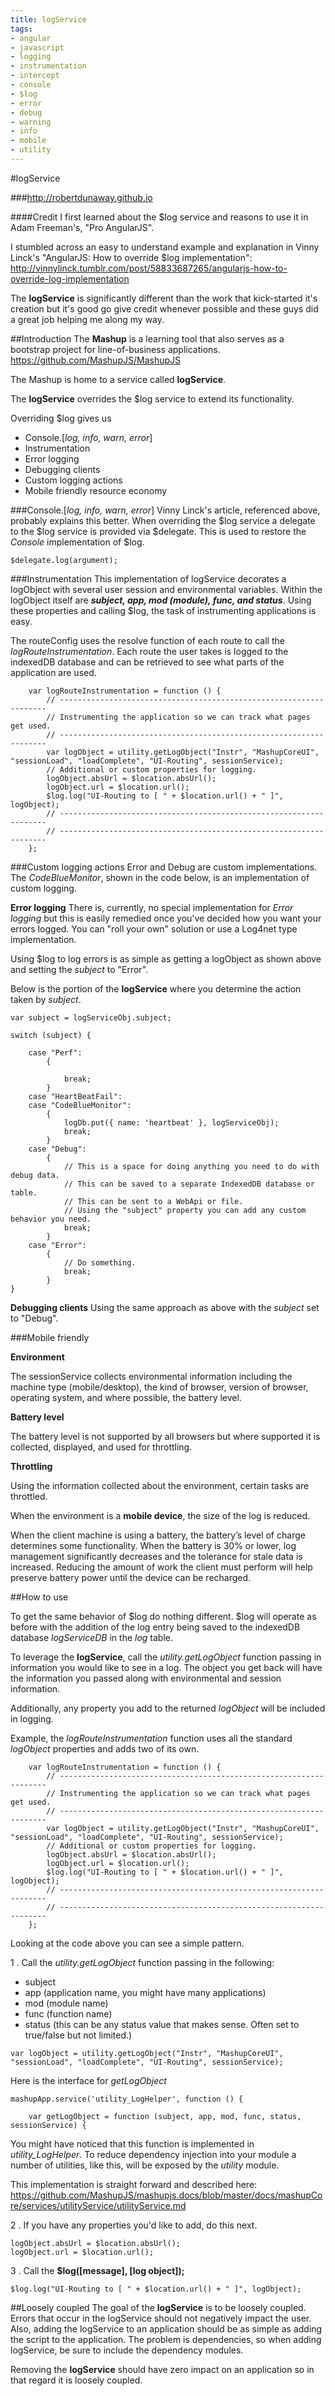 ```yaml
---
title: logService
tags: 
- angular
- javascript
- logging
- instrumentation
- intercept
- console
- $log
- error
- debug
- warning
- info
- mobile
- utility
---
```


#logService

###http://robertdunaway.github.io

####Credit
I first learned about the $log service and reasons to use it in Adam Freeman's, "Pro AngularJS".

I stumbled across an easy to understand example and explanation in Vinny Linck's "AngularJS: How to override $log implementation": http://vinnylinck.tumblr.com/post/58833687265/angularjs-how-to-override-log-implementation

The **logService** is significantly different than the work that kick-started it's creation but it's good go give credit whenever possible and these guys did a great job helping me along my way.

##Introduction
The **Mashup** is a learning tool that also serves as a bootstrap project for line-of-business applications.  https://github.com/MashupJS/MashupJS 

The Mashup is home to a service called **logService**.

The **logService** overrides the $log service to extend its functionality.

Overriding $log gives us

 - Console.[*log, info, warn, error*]
 - Instrumentation
 - Error logging
 - Debugging clients
 - Custom logging actions
 - Mobile friendly resource economy

###Console.[*log, info, warn, error*]
Vinny Linck's article, referenced above, probably explains this better.  When overriding the $log service a delegate to the $log service is provided via $delegate.  This is used to restore the *Console* implementation of $log.

```
$delegate.log(argument);
```

###Instrumentation
This implementation of logService decorates a logObject with several user session and environmental variables. Within the logObject itself are ***subject, app, mod (module), func, and status***. Using these properties and calling $log, the task of instrumenting applications is easy.

The routeConfig uses the resolve function of each route to call the *logRouteInstrumentation*. Each route the user takes is logged to the indexedDB database and can be retrieved to see what parts of the application are used.


```
    var logRouteInstrumentation = function () {
        // -------------------------------------------------------------------
        // Instrumenting the application so we can track what pages get used.
        // -------------------------------------------------------------------
        var logObject = utility.getLogObject("Instr", "MashupCoreUI", "sessionLoad", "loadComplete", "UI-Routing", sessionService);
        // Additional or custom properties for logging.
        logObject.absUrl = $location.absUrl();
        logObject.url = $location.url();
        $log.log("UI-Routing to [ " + $location.url() + " ]", logObject);
        // -------------------------------------------------------------------
        // -------------------------------------------------------------------
    };

```

###Custom logging actions
Error and Debug are custom implementations.  The *CodeBlueMonitor*, shown in the code below, is an implementation of custom logging.

**Error logging**
There is, currently, no special implementation for *Error logging* but this is easily remedied once you've decided how you want your errors logged.  You can "roll your own" solution or use a Log4net type implementation.

Using $log to log errors is as simple as getting a logObject as shown above and setting the *subject* to "Error".

Below is the portion of the **logService** where you determine the action taken by *subject*.
```
var subject = logServiceObj.subject;

switch (subject) {

    case "Perf":
        {

            break;
        }
    case "HeartBeatFail":
    case "CodeBlueMonitor":
        {
            logDb.put({ name: 'heartbeat' }, logServiceObj);
            break;
        }
    case "Debug":
        {
            // This is a space for doing anything you need to do with debug data.
            // This can be saved to a separate IndexedDB database or table.
            // This can be sent to a WebApi or file.
            // Using the "subject" property you can add any custom behavior you need.
            break;
        }
    case "Error":
        {
            // Do something.
            break;
        }
}
```

**Debugging clients**
Using the same approach as above with the *subject* set to "Debug".

###Mobile friendly

**Environment**

The sessionService collects environmental information including the machine type (mobile/desktop), the kind of browser, version of browser, operating system, and where possible, the battery level.

**Battery level**

The battery level is not supported by all browsers but where supported it is collected, displayed, and used for throttling.

**Throttling**

Using the information collected about the environment, certain tasks are throttled. 

When the environment is a **mobile device**, the size of the log is reduced. 

When the client machine is using a battery, the battery’s level of charge determines some functionality. When the battery is 30% or lower, log management significantly decreases and the tolerance for stale data is increased. Reducing the amount of work the client must perform will help preserve battery power until the device can be recharged.



##How to use

To get the same behavior of $log do nothing different.  $log will operate as before with the addition of the log entry being saved to the indexedDB database *logServiceDB* in the *log* table.

To leverage the **logService**, call the *utility.getLogObject* function passing in information you would like to see in a log. The object you get back will have the information you passed along with environmental and session information.

Additionally, any property you add to the returned *logObject* will be included in logging.

Example, the *logRouteInstrumentation* function uses all the standard *logObject* properties and adds two of its own.


```
    var logRouteInstrumentation = function () {
        // -------------------------------------------------------------------
        // Instrumenting the application so we can track what pages get used.
        // -------------------------------------------------------------------
        var logObject = utility.getLogObject("Instr", "MashupCoreUI", "sessionLoad", "loadComplete", "UI-Routing", sessionService);
        // Additional or custom properties for logging.
        logObject.absUrl = $location.absUrl();
        logObject.url = $location.url();
        $log.log("UI-Routing to [ " + $location.url() + " ]", logObject);
        // -------------------------------------------------------------------
        // -------------------------------------------------------------------
    };
```

Looking at the code above you can see a simple pattern.

1 . Call the *utility.getLogObject* function passing in the following:
- subject
- app (application name, you might have many applications)
- mod (module name)
- func (function name)
- status (this can be any status value that makes sense.  Often set to true/false but not limited.)
```
var logObject = utility.getLogObject("Instr", "MashupCoreUI", "sessionLoad", "loadComplete", "UI-Routing", sessionService);
```
Here is the interface for *getLogObject*
```
mashupApp.service('utility_LogHelper', function () {

    var getLogObject = function (subject, app, mod, func, status, sessionService) {
```
You might have noticed that this function is implemented in *utility_LogHelper*.  To reduce dependency injection into your module a number of utilities, like this, will be exposed by the *utility* module.

This implementation is straight forward and described here: https://github.com/MashupJS/mashupjs.docs/blob/master/docs/mashupCore/services/utilityService/utilityService.md

2 . If you have any properties you'd like to add, do this next.
```
logObject.absUrl = $location.absUrl();
logObject.url = $location.url();
```
3 . Call the **$log([message], [log object]);**
```
$log.log("UI-Routing to [ " + $location.url() + " ]", logObject);
```

##Loosely coupled
The goal of the **logService** is to be loosely coupled. Errors that occur in the logService should not negatively impact the user. Also, adding the logService to an application should be as simple as adding the script to the application. The problem is dependencies, so when adding logService, be sure to include the dependency modules.

Removing the **logService** should have zero impact on an application so in that regard it is loosely coupled.